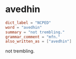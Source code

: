 # avedhin

``` toml
dict_label = "NCPED"
word = "avedhin"
summary = "not trembling."
grammar_comment = "mfn."
also_written_as = ["avedhin"]
```

not trembling.

